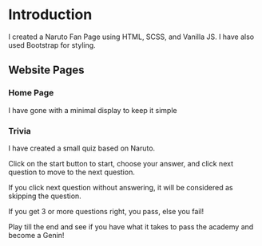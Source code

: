 # Introduction

I created a Naruto Fan Page using HTML, SCSS, and Vanilla JS.
I have also used Bootstrap for styling.

## Website Pages

### Home Page

I have gone with a minimal display to keep it simple

### Trivia

I have created a small quiz based on Naruto.

Click on the start button to start, choose your answer, and click next question to move to the next question.

If you click next question without answering, it will be considered as skipping the question.

If you get 3 or more questions right, you pass, else you fail!

Play till the end and see if you have what it takes to pass the academy and become a Genin!
